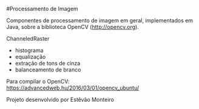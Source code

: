 #Processamento de Imagem

Componentes de processamento de imagem em geral, implementados em Java, sobre a biblioteca OpenCV (http://opencv.org).

ChanneledRaster
* histograma
* equalização
* extração de tons de cinza
* balanceamento de branco  

Para compilar o OpenCV: https://advancedweb.hu/2016/03/01/opencv_ubuntu/

Projeto desenvolvido por Estêvão Monteiro